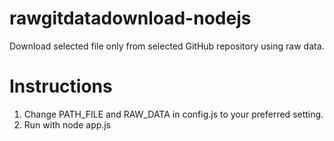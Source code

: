 # rawgitdatadownload-nodejs
Download selected file only from selected GitHub repository using raw data.

# Instructions
1. Change PATH_FILE and RAW_DATA in config.js to your preferred setting.
2. Run with node app.js
